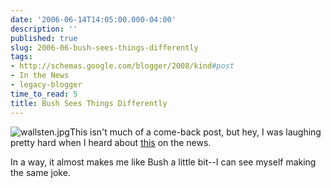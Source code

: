 ```yaml
---
date: '2006-06-14T14:05:00.000-04:00'
description: ''
published: true
slug: 2006-06-bush-sees-things-differently
tags:
- http://schemas.google.com/blogger/2008/kind#post
- In the News
- legacy-blogger
time_to_read: 5
title: Bush Sees Things Differently
---
```




![wallsten.jpg](wallsten.jpg)This isn't much of a come-back post, but hey, I was laughing pretty hard when I heard about <a href="http://thinkprogress.org/2006/06/14/bush-reporter-shades/">this</a> on the news.

In a way, it almost makes me like Bush a little bit--I can see myself making the same joke.